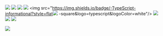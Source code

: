 <span><img src="https://img.shields.io/badge/-HTML5-E34F26?style=flat-square&logo=html5&logoColor=white" /> <img src="https://img.shields.io/badge/-CSS3-1572B6?style=flat-square&logo=css3" /> <img src="https://img.shields.io/badge/-JavaScript-oringe?style=flat-square&logo=javascript" />&nbsp;<img src="https://img.shields.io/badge/Vue-3.0-orange" />&nbsp;<img src="https://img.shields.io/badge/-TypeScript-informational?style=flat<img src="https://img.shields.io/badge/Vue-2.0-orange" />&nbsp;-square&logo=typescript&logoColor=white"/>&nbsp;<img src="https://img.shields.io/badge/-Vite-ff69b4?style=flat-square&logo=vite&logoColor=white"/>&nbsp;<img src="https://img.shields.io/badge/-Webpack-red?style=flat-square&logo=webpack&logoColor=white"/>&nbsp;<img src="https://img.shields.io/badge/-rollup-purple?style=flat-square&logo=rollup&logoColor=white"/> </span>
 </div>
<div> <img src="https://visitor-badge.glitch.me/badge?page_id=niyuancheng" /> </div>
